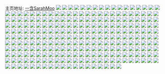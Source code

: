 主页地址: [一含SarahMoo](https://weibo.com/u/2013754227) 
![](https://wx4.sinaimg.cn/mw2000/78077373ly1fkvy1agjrtj226623ue81.jpg) 
![](https://wx4.sinaimg.cn/mw2000/78077373ly1fkvy133yw8j21yu1yu7qx.jpg) 
![](https://wx4.sinaimg.cn/mw2000/78077373ly1fkvy1fvnptj223u23ue81.jpg) 
![](https://wx4.sinaimg.cn/mw2000/78077373ly1fkvy1m4pw9j21w81w87rf.jpg) 
![](https://wx4.sinaimg.cn/mw2000/78077373ly1fkvy1ijx86j221x21xkez.jpg) 
![](https://wx4.sinaimg.cn/mw2000/78077373ly1fkvy1kbnn9j223u23u1d9.jpg) 
![](https://wx4.sinaimg.cn/mw2000/78077373ly1fkmtnn9a0qj21kx1kx4qs.jpg) 
![](https://wx4.sinaimg.cn/mw2000/78077373ly1fkmtnjjjb3j21kx1kxk60.jpg) 
![](https://wx4.sinaimg.cn/mw2000/78077373ly1fkmtno2tl4j20jg0jg75c.jpg) 
![](https://wx4.sinaimg.cn/mw2000/78077373ly1fkmtnononej20jg0jgjs8.jpg) 
![](https://wx4.sinaimg.cn/mw2000/78077373ly1fklo0u4o43j22c02c04qq.jpg) 
![](https://wx4.sinaimg.cn/mw2000/78077373ly1fklo0whuxtj22c02c0x6p.jpg) 
![](https://wx4.sinaimg.cn/mw2000/78077373ly1fklo0ntm0qj22c02c0u0x.jpg) 
![](https://wx4.sinaimg.cn/mw2000/78077373ly1fklo0ymrg8j22c02c01ky.jpg) 
![](https://wx4.sinaimg.cn/mw2000/78077373ly1fklo0ruleej22c02c0b29.jpg) 
![](https://wx4.sinaimg.cn/mw2000/78077373ly1fklo0pzrm6j22c02c01ky.jpg) 
![](https://wx4.sinaimg.cn/mw2000/78077373ly1fjpa2v5hrxj214014013f.jpg) 
![](https://wx4.sinaimg.cn/mw2000/78077373ly1fjpa2xr2quj21401407e4.jpg) 
![](https://wx4.sinaimg.cn/mw2000/78077373ly1fjpa318xmuj2140140qfo.jpg) 
![](https://wx4.sinaimg.cn/mw2000/78077373ly1fjpa32xhrtj21401407cn.jpg) 
![](https://wx4.sinaimg.cn/mw2000/78077373ly1fjpa2sytt8j2140140qdy.jpg) 
![](https://wx4.sinaimg.cn/mw2000/78077373ly1fjpa356it2j2140140qe8.jpg) 
![](https://wx4.sinaimg.cn/mw2000/78077373ly1fjjirefzc3j22c02c0kjl.jpg) 
![](https://wx4.sinaimg.cn/mw2000/78077373ly1fjjirbxsg8j22c02c0x6p.jpg) 
![](https://wx4.sinaimg.cn/mw2000/78077373ly1fjh9i44o7pj20ku0kutbj.jpg) 
![](https://wx4.sinaimg.cn/mw2000/78077373ly1fjh9huk5s3j20ku0ku0we.jpg) 
![](https://wx4.sinaimg.cn/mw2000/78077373ly1fjh9i6wzspj22c02c0b29.jpg) 
![](https://wx4.sinaimg.cn/mw2000/78077373ly1fjh9i1galcj20ku0ku0wd.jpg) 
![](https://wx4.sinaimg.cn/mw2000/78077373ly1fjh9i0j8l8j23402c0e82.jpg) 
![](https://wx4.sinaimg.cn/mw2000/78077373ly1fjh9hx1996j21w01w0e81.jpg) 
![](https://wx4.sinaimg.cn/mw2000/78077373ly1fjh9i3cy8gj225k25kb29.jpg) 
![](https://wx4.sinaimg.cn/mw2000/78077373ly1fjh9i4wtfxj20kk0kkdiz.jpg) 
![](https://wx4.sinaimg.cn/mw2000/78077373ly1fjh9hy0ttaj20ku0ku78k.jpg) 
![](https://wx4.sinaimg.cn/mw2000/78077373ly1fj4j6ramfgj2140140k32.jpg) 
![](https://wx4.sinaimg.cn/mw2000/78077373ly1fj4j6q0dxaj2140140dte.jpg) 
![](https://wx4.sinaimg.cn/mw2000/78077373ly1fiu3fnbs4mj20hs0no40f.jpg) 
![](https://wx4.sinaimg.cn/mw2000/78077373ly1fiu3fnqlktj20qo0zk78o.jpg) 
![](https://wx4.sinaimg.cn/mw2000/78077373ly1fiu3fn3y89j20no0hsmyh.jpg) 
![](https://wx4.sinaimg.cn/mw2000/78077373ly1fiu3fnzgkbj20qo0zk446.jpg) 
![](https://wx4.sinaimg.cn/mw2000/78077373ly1fisxycwjolj20zk0zkdp5.jpg) 
![](https://wx4.sinaimg.cn/mw2000/78077373ly1fhalivuuf2j20qo0qo0y4.jpg) 
![](https://wx4.sinaimg.cn/mw2000/78077373ly1fhaliwayduj20qo0qoq80.jpg) 
![](https://wx4.sinaimg.cn/mw2000/78077373ly1fhalivg2eqj20qo0qowka.jpg) 
![](https://wx4.sinaimg.cn/mw2000/78077373ly1fhaliwr4hrj20zk0qo45g.jpg) 
![](https://wx4.sinaimg.cn/mw2000/78077373ly1fh33gii58vj22ds1se1kx.jpg) 
![](https://wx4.sinaimg.cn/mw2000/78077373ly1fh33gkprffj233z2c01ky.jpg) 
![](https://wx4.sinaimg.cn/mw2000/78077373ly1fh33ggknzwj22ds1se1kx.jpg) 
![](https://wx4.sinaimg.cn/mw2000/78077373ly1fgug8726nyj215o15pawj.jpg) 
![](https://wx4.sinaimg.cn/mw2000/78077373ly1fgug880n45j20v30v3dkc.jpg) 
![](https://wx4.sinaimg.cn/mw2000/78077373ly1fgug8a5apgj215o15pe1s.jpg) 
![](https://wx4.sinaimg.cn/mw2000/78077373ly1fgbwvyuvocj222t22twy6.jpg) 
![](https://wx4.sinaimg.cn/mw2000/78077373ly1fgbww3km7uj226d26de2p.jpg) 
![](https://wx4.sinaimg.cn/mw2000/78077373ly1fgbwwc0u0aj22c02c01kx.jpg) 
![](https://wx4.sinaimg.cn/mw2000/78077373ly1fgbwvu8a7uj218g18gaib.jpg) 
![](https://wx4.sinaimg.cn/mw2000/78077373ly1fg7c0uqt2zj218g18gajy.jpg) 
![](https://wx4.sinaimg.cn/mw2000/78077373ly1fg7c0wewtvj218g18gk16.jpg) 
![](https://wx4.sinaimg.cn/mw2000/78077373ly1fg7c0y1unbj218g18gwog.jpg) 
![](https://wx4.sinaimg.cn/mw2000/78077373ly1fg0w2dh0c7j21sg1sg19w.jpg) 
![](https://wx4.sinaimg.cn/mw2000/78077373ly1fg0w2bm2drj21ps1psdu5.jpg) 
![](https://wx4.sinaimg.cn/mw2000/78077373ly1ffl34uad7ej20v30nbq7w.jpg) 
![](https://wx4.sinaimg.cn/mw2000/78077373ly1ffl34siz87j20qo0qotco.jpg) 
![](https://wx4.sinaimg.cn/mw2000/78077373ly1ffl34w81f2j20qo0qoq7d.jpg) 
![](https://wx4.sinaimg.cn/mw2000/78077373ly1ffl34xd7hwj20v30nbgpv.jpg) 
![](https://wx4.sinaimg.cn/mw2000/78077373ly1ffl34yrl4lj20k00zkgpt.jpg) 
![](https://wx4.sinaimg.cn/mw2000/78077373ly1ffl350g4e9j20k00zkaf5.jpg) 
![](https://wx4.sinaimg.cn/mw2000/78077373ly1ffl352f7vfj20qo0qo79q.jpg) 
![](https://wx4.sinaimg.cn/mw2000/78077373ly1ffl3543bs4j20qo0zkjxj.jpg) 
![](https://wx4.sinaimg.cn/mw2000/78077373ly1ffl355kea4j20qo0qon2k.jpg) 
![](https://wx4.sinaimg.cn/mw2000/78077373ly1fesd226m44j22c02c0kjl.jpg) 
![](https://wx4.sinaimg.cn/mw2000/78077373ly1fem8fjjx1nj21hr1hr7i5.jpg) 
![](https://wx4.sinaimg.cn/mw2000/78077373ly1fem8fq69mqj21hr1hrwrx.jpg) 
![](https://wx4.sinaimg.cn/mw2000/78077373ly1fem8fs0ajsj21hr1hr7h6.jpg) 
![](https://wx4.sinaimg.cn/mw2000/78077373ly1fem8ihdb4bj20zk0zk7a8.jpg) 
![](https://wx4.sinaimg.cn/mw2000/78077373ly1fem8ig0t68j20me0zkgp2.jpg) 
![](https://wx4.sinaimg.cn/mw2000/78077373ly1fem8iimh9pj20zk0zkdme.jpg) 
![](https://wx4.sinaimg.cn/mw2000/78077373ly1fekq1mp9c9j22c02c04qp.jpg) 
![](https://wx4.sinaimg.cn/mw2000/78077373ly1fekq1kk29yj20zk0zk0xe.jpg) 
![](https://wx4.sinaimg.cn/mw2000/78077373ly1fek7sxbut1j20ku0ku41w.jpg) 
![](https://wx4.sinaimg.cn/mw2000/78077373ly1fdyztxqcw1j20zk0zkn5o.jpg) 
![](https://wx4.sinaimg.cn/mw2000/78077373ly1fdyztz0nldj20zk0zkn5a.jpg) 
![](https://wx4.sinaimg.cn/mw2000/78077373ly1fdx7xgx7zpj20rr0kuaef.jpg) 
![](https://wx4.sinaimg.cn/mw2000/78077373ly1fdnww6xnx9j20v80kutep.jpg) 
![](https://wx4.sinaimg.cn/mw2000/78077373ly1fdnww8iriij20ku0v8q8d.jpg) 
![](https://wx4.sinaimg.cn/mw2000/78077373ly1fdnww9qjv1j21150ku0yo.jpg) 
![](https://wx4.sinaimg.cn/mw2000/78077373ly1fdnwwdo40bj20v80kujxw.jpg) 
![](https://wx4.sinaimg.cn/mw2000/78077373ly1fdnww5onkxj20ku115n1k.jpg) 
![](https://wx4.sinaimg.cn/mw2000/78077373ly1fdnwwf8nnuj20ku0v80zk.jpg) 
![](https://wx4.sinaimg.cn/mw2000/78077373ly1fdnwwgaqsyj20ku0v8797.jpg) 
![](https://wx4.sinaimg.cn/mw2000/78077373ly1fdnwwhhjy4j20ku0v878v.jpg) 
![](https://wx4.sinaimg.cn/mw2000/78077373ly1fdnwwprg95j22c02c0e81.jpg) 
![](https://wx4.sinaimg.cn/mw2000/78077373ly1fdnwu6y849j20ku0v877p.jpg) 
![](https://wx4.sinaimg.cn/mw2000/78077373ly1fdnwu5tqvgj20ku0v80ww.jpg) 
![](https://wx4.sinaimg.cn/mw2000/78077373ly1fdllde8zypj22c02c04qp.jpg) 
![](https://wx4.sinaimg.cn/mw2000/78077373ly1fdlldjrzrvj22c02c01kx.jpg) 
![](https://wx4.sinaimg.cn/mw2000/78077373ly1fdlldrc8r0j22c02c0azt.jpg) 
![](https://wx4.sinaimg.cn/mw2000/78077373ly1fdlldz90m9j22c02c04qp.jpg) 
![](https://wx4.sinaimg.cn/mw2000/78077373ly1fdlld5r26vj20v30v30y1.jpg) 
![](https://wx4.sinaimg.cn/mw2000/78077373ly1fdlle141ldj20k00k0abw.jpg) 
![](https://wx4.sinaimg.cn/mw2000/78077373ly1fdhjh04wunj20v30v3dme.jpg) 
![](https://wx4.sinaimg.cn/mw2000/78077373ly1fdhjh1rnyjj20v30v30zi.jpg) 
![](https://wx4.sinaimg.cn/mw2000/78077373ly1fcd0p3gc7dj20v80kugpb.jpg) 
![](https://wx4.sinaimg.cn/mw2000/78077373ly1fcd0p4ct5gj20ku0uv78x.jpg) 
![](https://wx4.sinaimg.cn/mw2000/78077373ly1fcd0p53h61j20ku0v80un.jpg) 
![](https://wx4.sinaimg.cn/mw2000/78077373ly1fcd0p5ynfxj20ku0v8q6c.jpg) 
![](https://wx4.sinaimg.cn/mw2000/78077373ly1fcd0p6uin0j20v80kuznd.jpg) 
![](https://wx4.sinaimg.cn/mw2000/78077373ly1fcd0pzrsbuj20ku0v80v8.jpg) 
![](https://wx4.sinaimg.cn/mw2000/78077373ly1fcd0p8zl9mj20ku0v8agh.jpg) 
![](https://wx4.sinaimg.cn/mw2000/78077373ly1fcd0pa09iij20v80ku0ya.jpg) 
![](https://wx4.sinaimg.cn/mw2000/78077373ly1fcd0p29e93j20ku0v8dj6.jpg) 
![](https://wx4.sinaimg.cn/mw2000/78077373ly1fbdw52az6wj20v30hhad9.jpg) 
![](https://wx4.sinaimg.cn/mw2000/78077373ly1fbdvczpve3j20qo0zj45a.jpg) 
![](https://wx4.sinaimg.cn/mw2000/78077373ly1fbbj2o2mdxj20qo13zgtx.jpg) 
![](https://wx4.sinaimg.cn/mw2000/78077373ly1fbbj2q6p9sj20qo13zdoi.jpg) 
![](https://wx4.sinaimg.cn/mw2000/78077373ly1fbbj2ml4x9j213z0qotev.jpg) 
![](https://wx4.sinaimg.cn/mw2000/78077373ly1fbbj2rnsu1j21420qngw3.jpg) 
![](https://wx4.sinaimg.cn/mw2000/78077373ly1fbbj2sq4byj20nq0zk0wz.jpg) 
![](https://wx4.sinaimg.cn/mw2000/78077373ly1fbbj2uveq0j20zk0qon5v.jpg) 
![](https://wx4.sinaimg.cn/mw2000/78077373ly1fbbj2wcq6lj20no0hsjvh.jpg) 
![](https://wx4.sinaimg.cn/mw2000/78077373ly1fbbj2y4u2gj20zk0qowol.jpg) 
![](https://wx4.sinaimg.cn/mw2000/78077373ly1fbbj2zrrm5j20zk0qoguq.jpg) 
![](https://wx4.sinaimg.cn/mw2000/78077373jw1fa9ac4pgroj20ku0v8act.jpg) 
![](https://wx4.sinaimg.cn/mw2000/78077373jw1fa9ac5daiqj20ku0v8who.jpg) 
![](https://wx4.sinaimg.cn/mw2000/78077373jw1fa9ac69etsj20ku0v8wio.jpg) 
![](https://wx4.sinaimg.cn/mw2000/78077373jw1fa9ac71tcqj20v80kujtk.jpg) 
![](https://wx4.sinaimg.cn/mw2000/78077373jw1fa9ac7uaosj20ku0v8q57.jpg) 
![](https://wx4.sinaimg.cn/mw2000/78077373jw1fa9ac8j3f0j20ku0v8diz.jpg) 
![](https://wx4.sinaimg.cn/mw2000/78077373jw1fa9ac9bj9cj20ku0v8gpa.jpg) 
![](https://wx4.sinaimg.cn/mw2000/78077373jw1fa9acvpg5dj20v80kuq6a.jpg) 
![](https://wx4.sinaimg.cn/mw2000/78077373jw1fa9ac4024uj20ku0v8tb1.jpg) 
![](https://wx4.sinaimg.cn/mw2000/78077373jw1f903lpha73j20ku0kugoj.jpg) 
![](https://wx4.sinaimg.cn/mw2000/78077373jw1f903kup9huj20ku0kun15.jpg) 
![](https://wx4.sinaimg.cn/mw2000/78077373jw1f903kwf7wpj20ku0kuaee.jpg) 
![](https://wx4.sinaimg.cn/mw2000/78077373jw1f903lo62v2j20ku0kutb8.jpg) 
![](https://wx4.sinaimg.cn/mw2000/78077373jw1f903lqzearj20ku0kuacl.jpg) 
![](https://wx4.sinaimg.cn/mw2000/78077373jw1f903lrwbnxj20ku0ku40v.jpg) 
![](https://wx4.sinaimg.cn/mw2000/78077373jw1f903mh0a43j20ku0kudi5.jpg) 
![](https://wx4.sinaimg.cn/mw2000/78077373jw1f903mg4snhj20ku0kuq5u.jpg) 
![](https://wx4.sinaimg.cn/mw2000/78077373jw1f903k8e26oj20ku0kuq5p.jpg) 
![](https://wx4.sinaimg.cn/mw2000/78077373jw1f8gnanbni1j20v90v97al.jpg) 
![](https://wx4.sinaimg.cn/mw2000/78077373jw1f8gnao1apoj20v90v9tf2.jpg) 
![](https://wx4.sinaimg.cn/mw2000/78077373jw1f8gnamsp2dj20v90v9n3v.jpg) 
![](https://wx4.sinaimg.cn/mw2000/78077373jw1f8fgd0hno0j20qo0qotcz.jpg) 
![](https://wx4.sinaimg.cn/mw2000/78077373jw1f8fgd1lplcj20qo0qon0u.jpg) 
![](https://wx4.sinaimg.cn/mw2000/78077373jw1f8fgd201z2j20qo0qon0l.jpg) 
![](https://wx4.sinaimg.cn/mw2000/78077373jw1f8fgd2itagj20qo0qoq6q.jpg) 
![](https://wx4.sinaimg.cn/mw2000/78077373jw1f8fgd35610j20qo0qojvx.jpg) 
![](https://wx4.sinaimg.cn/mw2000/78077373jw1f8fgd1bkrnj20qo0qoq6a.jpg) 
![](https://wx4.sinaimg.cn/mw2000/78077373jw1f8fgd3uco5j20qo0qo46y.jpg) 
![](https://wx4.sinaimg.cn/mw2000/78077373jw1f8fgd4afrkj20qo0qoq5t.jpg) 
![](https://wx4.sinaimg.cn/mw2000/78077373jw1f8fgczqv2gj20qo0qon7j.jpg) 
![](https://wx4.sinaimg.cn/mw2000/78077373jw1f82e5lfbnbj20ku0ku76x.jpg) 
![](https://wx4.sinaimg.cn/mw2000/78077373jw1f7vkvsxoekj20ku0ku77y.jpg) 
![](https://wx4.sinaimg.cn/mw2000/78077373jw1f7vkvthk5vj20ku0kudhm.jpg) 
![](https://wx4.sinaimg.cn/mw2000/78077373jw1f7vkvsdjybj20ku0kuadg.jpg) 
![](https://wx4.sinaimg.cn/mw2000/78077373jw1f7vkvv8renj20ku0kuq64.jpg) 
![](https://wx4.sinaimg.cn/mw2000/78077373jw1f7vkvu3f00j20ku0ku78r.jpg) 
![](https://wx4.sinaimg.cn/mw2000/78077373jw1f7vkvujfdpj20ku0kugph.jpg) 
![](https://wx4.sinaimg.cn/mw2000/78077373jw1f75smo4362j20qo0qo45c.jpg) 
![](https://wx4.sinaimg.cn/mw2000/78077373jw1f6u5kptnq0j20zk0nodmn.jpg) 
![](https://wx4.sinaimg.cn/mw2000/78077373jw1f6u5kq963ej20m80etjuz.jpg) 
![](https://wx4.sinaimg.cn/mw2000/78077373jw1f6u5kpmldwj20m80etgnm.jpg) 
![](https://wx4.sinaimg.cn/mw2000/78077373jw1f6u5kqpmb6j20m80etq5k.jpg) 
![](https://wx4.sinaimg.cn/mw2000/78077373jw1f6u5kr1tswj20m80m8jtv.jpg) 
![](https://wx4.sinaimg.cn/mw2000/78077373jw1f6u5krh644j20m80etq4s.jpg) 
![](https://wx4.sinaimg.cn/mw2000/78077373jw1f6s5o3xswzj20ku0nhwgm.jpg) 
![](https://wx4.sinaimg.cn/mw2000/78077373jw1f6s5o37rmvj20ku0kudi0.jpg) 
![](https://wx4.sinaimg.cn/mw2000/78077373jw1f6gmdzcc1aj20qo0qo42z.jpg) 
![](https://wx4.sinaimg.cn/mw2000/78077373jw1f6gmdxp4xlj20qo0qoq7x.jpg) 
![](https://wx4.sinaimg.cn/mw2000/78077373jw1f6gmdzwbufj20k00zk77t.jpg) 
![](https://wx4.sinaimg.cn/mw2000/78077373jw1f6gme0frgxj20qo0qodlj.jpg) 
![](https://wx4.sinaimg.cn/mw2000/78077373jw1f6gme13ooej20qo0qo7a6.jpg) 
![](https://wx4.sinaimg.cn/mw2000/78077373jw1f6gme2h6wkj20qo0zkgtv.jpg) 
![](https://wx4.sinaimg.cn/mw2000/78077373jw1f6gme3beizj20qo0zkq6x.jpg) 
![](https://wx4.sinaimg.cn/mw2000/78077373jw1f6gme4me5sj20qo0qo44b.jpg) 
![](https://wx4.sinaimg.cn/mw2000/78077373jw1f6gme5ppdkj20qo0k0whe.jpg) 
![](https://wx4.sinaimg.cn/mw2000/78077373jw1f6a0dybkk1j20et0m8wfl.jpg) 
![](https://wx4.sinaimg.cn/mw2000/78077373jw1f5iw7diui8j20m80euq4c.jpg) 
![](https://wx4.sinaimg.cn/mw2000/78077373jw1f5iw7dzafmj20m80eudh8.jpg) 
![](https://wx4.sinaimg.cn/mw2000/78077373jw1f5iw7el0oej20m80euta3.jpg) 
![](https://wx4.sinaimg.cn/mw2000/78077373jw1f5iw7fj64fj20m80eu0uh.jpg) 
![](https://wx4.sinaimg.cn/mw2000/78077373jw1f5iw7gjbc6j20m80eujt2.jpg) 
![](https://wx4.sinaimg.cn/mw2000/78077373jw1f5iw7lgtmej213z0qnn56.jpg) 
![](https://wx4.sinaimg.cn/mw2000/78077373jw1f57xmd464yj20zk0qoq8q.jpg) 
![](https://wx4.sinaimg.cn/mw2000/78077373jw1f57xmdh3gcj20qo0zkq89.jpg) 
![](https://wx4.sinaimg.cn/mw2000/78077373jw1f57xmelp3vj20qo0zkwk8.jpg) 
![](https://wx4.sinaimg.cn/mw2000/78077373jw1f57xmbvxu2j20qo0zkq8q.jpg) 
![](https://wx4.sinaimg.cn/mw2000/78077373jw1f57xmfeh2kj20m80go77e.jpg) 
![](https://wx4.sinaimg.cn/mw2000/78077373jw1f57xmg9h5gj20m80gon0l.jpg) 
![](https://wx4.sinaimg.cn/mw2000/78077373jw1f57xmgytu9j20m80gotca.jpg) 
![](https://wx4.sinaimg.cn/mw2000/78077373jw1f57xmhjg0ej20m80gowic.jpg) 
![](https://wx4.sinaimg.cn/mw2000/78077373jw1f57xmib6ijj20m80godjo.jpg) 
![](https://wx4.sinaimg.cn/mw2000/78077373jw1f2tpeu1mi2j20ku0ku77z.jpg) 
![](https://wx4.sinaimg.cn/mw2000/78077373jw1f2tpevrhmfj20ku0kuah1.jpg) 
![](https://wx4.sinaimg.cn/mw2000/78077373jw1f2tpewzwrnj20ku0kuteq.jpg) 
![](https://wx4.sinaimg.cn/mw2000/78077373jw1f2tpeycbw5j20ku0ku432.jpg) 
![](https://wx4.sinaimg.cn/mw2000/78077373jw1f2tpezrhshj20ku0ku0wx.jpg) 
![](https://wx4.sinaimg.cn/mw2000/78077373jw1f2tpf0ur7gj20ku0ku0vd.jpg) 
![](https://wx4.sinaimg.cn/mw2000/78077373jw1f2tpf4nejlj20ku0ku0w3.jpg) 
![](https://wx4.sinaimg.cn/mw2000/78077373jw1f2tpf5rancj20ku0kudkq.jpg) 
![](https://wx4.sinaimg.cn/mw2000/78077373jw1f2tpf3nn5gj20ku0kuwhr.jpg) 
![](https://wx4.sinaimg.cn/mw2000/78077373jw1f2paz7qdvxj20ku0rs7ac.jpg) 
![](https://wx4.sinaimg.cn/mw2000/78077373jw1f2paz8aperj20ku0os42y.jpg) 
![](https://wx4.sinaimg.cn/mw2000/78077373jw1f2paz96kvmj20ku0rstga.jpg) 
![](https://wx4.sinaimg.cn/mw2000/78077373jw1f2paz776fgj20e407sjrr.jpg) 
![](https://wx4.sinaimg.cn/mw2000/78077373jw1f2ncp30960j20rs0iiafw.jpg) 
![](https://wx4.sinaimg.cn/mw2000/78077373jw1f2ncp2k63tj20m80et41n.jpg) 
![](https://wx4.sinaimg.cn/mw2000/78077373jw1f2ncp37d0cj20u00k00vx.jpg) 
![](https://wx4.sinaimg.cn/mw2000/78077373jw1f2kjcr7sznj20c60ky0tl.jpg) 
![](https://wx4.sinaimg.cn/mw2000/78077373jw1f2kjcqbtqaj20k00k042b.jpg) 
![](https://wx4.sinaimg.cn/mw2000/78077373jw1f2kjcrlp2ij20m80etta8.jpg) 
![](https://wx4.sinaimg.cn/mw2000/78077373jw1f2kjcsj7b2j20u00k078o.jpg) 
![](https://wx4.sinaimg.cn/mw2000/78077373jw1f18ip8z7mij20go0m8tat.jpg) 
![](https://wx4.sinaimg.cn/mw2000/78077373jw1f18ip9bgygj20m80m80vh.jpg) 
![](https://wx4.sinaimg.cn/mw2000/78077373jw1f18ip9rl0lj20m80m8go5.jpg) 
![](https://wx4.sinaimg.cn/mw2000/78077373jw1f18ipa8fyfj20go0m80vd.jpg) 
![](https://wx4.sinaimg.cn/mw2000/78077373jw1f18ipakqwxj20go0m8tbh.jpg) 
![](https://wx4.sinaimg.cn/mw2000/78077373jw1f18ip8dfxyj20go0m8dho.jpg) 
![](https://wx4.sinaimg.cn/mw2000/78077373jw1f18ipbd7nzj20qo0z7n6i.jpg) 
![](https://wx4.sinaimg.cn/mw2000/78077373jw1f18ipbw0ivj20m80go0uj.jpg) 
![](https://wx4.sinaimg.cn/mw2000/78077373jw1f18ipcgulsj20m80m8dkx.jpg) 
![](https://wx4.sinaimg.cn/mw2000/78077373jw1f0lgsc9467j20qo0qoadb.jpg) 
![](https://wx4.sinaimg.cn/mw2000/78077373jw1f0lgsbhj96j20qo0qo0xq.jpg) 
![](https://wx4.sinaimg.cn/mw2000/78077373jw1f0lgsc4gohj20qo0qo429.jpg) 
![](https://wx4.sinaimg.cn/mw2000/78077373jw1f0lgsco096j20qo0qoq8u.jpg) 
![](https://wx4.sinaimg.cn/mw2000/78077373jw1f0lgsdzf6cj20qo0qogq4.jpg) 
![](https://wx4.sinaimg.cn/mw2000/78077373jw1f0lgseeli0j20m80m80v0.jpg) 
![](https://wx4.sinaimg.cn/mw2000/78077373jw1f0lgsf6nnhj20m80m8taz.jpg) 
![](https://wx4.sinaimg.cn/mw2000/78077373jw1f0lgsf0fnmj20m80m8dhw.jpg) 
![](https://wx4.sinaimg.cn/mw2000/78077373jw1f0lgsd9tyqj20m80m8dho.jpg) 
![](https://wx4.sinaimg.cn/mw2000/78077373jw1exmes8jo17j20k00f0gnf.jpg) 
![](https://wx4.sinaimg.cn/mw2000/78077373jw1exmes8wfyrj20k00f0400.jpg) 
![](https://wx4.sinaimg.cn/mw2000/78077373jw1exmes9892yj20k00f0gmv.jpg) 
![](https://wx4.sinaimg.cn/mw2000/78077373jw1exmes83j11j20k00f0tae.jpg) 
![](https://wx4.sinaimg.cn/mw2000/78077373jw1exmes9jm0vj20k00f00u9.jpg) 
![](https://wx4.sinaimg.cn/mw2000/78077373jw1ewobkz2e2kj20hs0vk0w9.jpg) 
![](https://wx4.sinaimg.cn/mw2000/78077373jw1ewobkxuo16j20qo0zkahf.jpg) 
![](https://wx4.sinaimg.cn/mw2000/78077373jw1ewobkzb2e2j20k00qoq5u.jpg) 
![](https://wx4.sinaimg.cn/mw2000/78077373jw1ewobl000qvj20k00qo40x.jpg) 
![](https://wx4.sinaimg.cn/mw2000/78077373jw1ewobl0u67bj20k00qoacu.jpg) 
![](https://wx4.sinaimg.cn/mw2000/78077373jw1ewobl1ulqnj20k00qomzq.jpg) 
![](https://wx4.sinaimg.cn/mw2000/78077373jw1ewobl28otuj20k00qowgw.jpg) 
![](https://wx4.sinaimg.cn/mw2000/78077373jw1ewobl2x5uoj20k00qowgv.jpg) 
![](https://wx4.sinaimg.cn/mw2000/78077373jw1ewobl3vbmyj20k00qodie.jpg) 
![](https://wx4.sinaimg.cn/mw2000/78077373jw1ewobje0bmqj20k00f0mzq.jpg) 
![](https://wx4.sinaimg.cn/mw2000/78077373jw1ewobjei5uoj20nq0hs77t.jpg) 
![](https://wx4.sinaimg.cn/mw2000/78077373jw1ewobjf0zqfj20k00f0wgu.jpg) 
![](https://wx4.sinaimg.cn/mw2000/78077373jw1ewobji0yomj20k00f0mzc.jpg) 
![](https://wx4.sinaimg.cn/mw2000/78077373jw1ewobjij8iij20k00f0wg0.jpg) 
![](https://wx4.sinaimg.cn/mw2000/78077373jw1ewobjjb5qbj20k00f075y.jpg) 
![](https://wx4.sinaimg.cn/mw2000/78077373jw1ewobjdh1opj20k00ezabp.jpg) 
![](https://wx4.sinaimg.cn/mw2000/78077373jw1ewobjjux3jj20k00f03z9.jpg) 
![](https://wx4.sinaimg.cn/mw2000/78077373jw1ewobjkkmysj20k00qotb3.jpg) 
![](https://wx4.sinaimg.cn/mw2000/78077373jw1ewnv9ycef8j20k00ezdh0.jpg) 
![](https://wx4.sinaimg.cn/mw2000/78077373jw1ewnv9ykd86j20k00f00tr.jpg) 
![](https://wx4.sinaimg.cn/mw2000/78077373jw1ewnv9ynsw1j20k00f0t9h.jpg) 
![](https://wx4.sinaimg.cn/mw2000/78077373jw1ewnv9zu1rhj20k00f0dh2.jpg) 
![](https://wx4.sinaimg.cn/mw2000/78077373jw1ewnva08sp5j20k00f0q4a.jpg) 
![](https://wx4.sinaimg.cn/mw2000/78077373jw1ewnva0ks88j20k00k075u.jpg) 
![](https://wx4.sinaimg.cn/mw2000/78077373jw1ewnva0z0zhj20k00ezaam.jpg) 
![](https://wx4.sinaimg.cn/mw2000/78077373jw1ewnv9xztksj20k00f0t9o.jpg) 
![](https://wx4.sinaimg.cn/mw2000/78077373jw1ewnv9zksgrj20k00f0wfs.jpg) 
